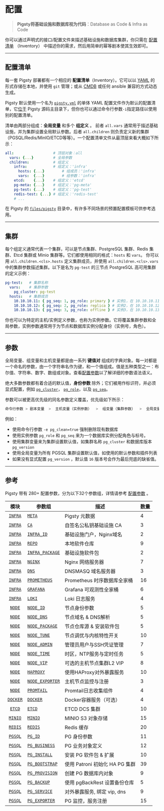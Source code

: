 # 配置

> **Pigsty将基础设施和数据库视为代码**：Database as Code & Infra as Code 

你可以通过声明式的接口/配置文件来描述基础设施和数据库集群，你只需在 [配置清单](#配置清单) （Inventory） 中描述你的需求，然后用简单的幂等剧本使其生效即可。


----------------

## 配置清单

每一套 Pigsty 部署都有一个相应的 **配置清单**（Inventory）。它可以以 [YAML](https://docs.ansible.com/ansible/2.9/user_guide/playbooks_variables.html) 的形式存储在本地，并使用 `git` 管理；或从 [CMDB](https://docs.ansible.com/ansible/2.9/user_guide/intro_dynamic_inventory.html) 或任何 ansible 兼容的方式动态生成。

Pigsty 默认使用一个名为 [`pigsty.yml`](https://github.com/Vonng/pigsty/blob/master/pigsty.yml) 的单体 YAML 配置文件作为默认的配置清单，它[位于](https://github.com/Vonng/pigsty/blob/master/ansible.cfg#L3) Pigsty 源码主目录下，但你也可以通过命令行参数`-i`指定路径以使用别的配置清单。

清单由两部分组成：**全局变量** 和多个 **组定义** 。 前者 `all.vars` 通常用于描述基础设施，并为集群设置全局默认参数。后者 `all.children` 则负责定义新的集群（PGSQL/Redis/MinIO/ETCD等等）。一个配置清单文件从最顶层来看大概如下所示：

```yaml
all:                  # 顶层对象：all
  vars: {...}         # 全局参数
  children:           # 组定义
    infra:            # 组定义：'infra'
      hosts: {...}        # 组成员：'infra'
      vars:  {...}        # 组参数：'infra'
    etcd:    {...}    # 组定义：'etcd'
    pg-meta: {...}    # 组定义：'pg-meta'
    pg-test: {...}    # 组定义：'pg-test'
    redis-test: {...} # 组定义：'redis-test'
    # ...
```

在 Pigsty 的 [`files/pigsty`](https://github.com/Vonng/pigsty/blob/master/files/pigsty/README.md) 目录中，有许多不同场景的预置配置模板可供参考选用。



----------------

## 集群

每个组定义通常代表一个集群，可以是节点集群、PostgreSQL 集群、Redis 集群、Etcd 集群或 Minio 集群等。它们都使用相同的格式：`hosts` 和 `vars`。
你可以用 `all.children.<cls>.hosts` 定义集群成员，并使用 `all.children.<cls>.vars` 中的集群参数描述集群。以下是名为 `pg-test` 的三节点 PostgreSQL 高可用集群的定义示例：

```yaml
pg-test:   # 集群名称
  vars:    # 集群参数
    pg_cluster: pg-test
  hosts:   # 集群成员
    10.10.10.11: { pg_seq: 1, pg_role: primary } # 实例1，在 10.10.10.11 上，主库
    10.10.10.12: { pg_seq: 2, pg_role: replica } # 实例2，在 10.10.10.12 上，从库
    10.10.10.13: { pg_seq: 3, pg_role: offline } # 实例3，在 10.10.10.13 上，从库
```

你也可以为特定的主机/实例定义参数，也称为实例参数。它将覆盖集群参数和全局参数，实例参数通常用于为节点和数据库实例分配身份（实例号，角色）。



----------------

## 参数

全局变量、组变量和主机变量都是由一系列 **键值对** 组成的字典对象。每一对都是一个命名的参数，由一个字符串名作为键，和一个值组成。值是五种类型之一：布尔值、字符串、数字、数组或对象。查看[配置参数](PARAM)以了解详细的参数语法语义。

绝大多数参数都有着合适的默认值，**身份参数** 除外；它们被用作标识符，并必须显式配置，例如 [`pg_cluster`](PARAM#pg_cluster)， [`pg_role`](PARAM#pg_role)，以及 [`pg_seq`](PARAM#pg_seq)。

参数可以被更高优先级的同名参数定义覆盖，优先级如下所示：

```bash
命令行参数 > 剧本变量  >  主机变量（实例参数）  >  组变量（集群参数）  >  全局变量（全局参数） >  默认值
```

例如：

- 使用命令行参数 `-e pg_clean=true` 强制删除现有数据库
- 使用实例参数 `pg_role` 和 `pg_seq` 来为一个数据库实例分配角色与标号。
- 使用集群变量来为集群设置默认值，如集群名称 `pg_cluster` 和数据库版本 `pg_version`
- 使用全局变量为所有 PGSQL 集群设置默认值，如使用的默认参数和插件列表
- 如果没有显式配置 `pg_version` ，默认值 `16` 版本号会作为最后兜底的缺省值。



----------------

## 参考

Pigsty 带有 280+ 配置参数，分为以下32个参数组，详情请参考 [配置参数](PARAM) 。

|            模块            | 参数组                                    | 描述                      | 数量 |
|:------------------------:|----------------------------------------|-------------------------|----|
|  [`INFRA`](PARAM#infra)  | [`META`](PARAM#meta)                   | Pigsty 元数据              | 4  |
|  [`INFRA`](PARAM#infra)  | [`CA`](PARAM#ca)                       | 自签名公私钥基础设施 CA           | 3  |
|  [`INFRA`](PARAM#infra)  | [`INFRA_ID`](PARAM#infra_id)           | 基础设施门户，Nginx域名          | 2  |
|  [`INFRA`](PARAM#infra)  | [`REPO`](PARAM#repo)                   | 本地软件仓库                  | 9  |
|  [`INFRA`](PARAM#infra)  | [`INFRA_PACKAGE`](PARAM#infra_package) | 基础设施软件包                 | 2  |
|  [`INFRA`](PARAM#infra)  | [`NGINX`](PARAM#nginx)                 | Nginx 网络服务器             | 7  |
|  [`INFRA`](PARAM#infra)  | [`DNS`](PARAM#dns)                     | DNSMASQ 域名服务器           | 3  |
|  [`INFRA`](PARAM#infra)  | [`PROMETHEUS`](PARAM#prometheus)       | Prometheus 时序数据库全家桶     | 16 |
|  [`INFRA`](PARAM#infra)  | [`GRAFANA`](PARAM#grafana)             | Grafana 可观测性全家桶         | 6  |
|  [`INFRA`](PARAM#infra)  | [`LOKI`](PARAM#loki)                   | Loki 日志服务               | 4  |
|   [`NODE`](PARAM#node)   | [`NODE_ID`](PARAM#node_id)             | 节点身份参数                  | 5  |
|   [`NODE`](PARAM#node)   | [`NODE_DNS`](PARAM#node_dns)           | 节点域名 & DNS解析            | 5  |
|   [`NODE`](PARAM#node)   | [`NODE_PACKAGE`](PARAM#node_package)   | 节点仓库源 & 安装软件包           | 5  |
|   [`NODE`](PARAM#node)   | [`NODE_TUNE`](PARAM#node_tune)         | 节点调优与内核特性开关             | 10 |
|   [`NODE`](PARAM#node)   | [`NODE_ADMIN`](PARAM#node_admin)       | 管理员用户与SSH凭证管理           | 7  |
|   [`NODE`](PARAM#node)   | [`NODE_TIME`](PARAM#node_time)         | 时区，NTP服务与定时任务           | 5  |
|   [`NODE`](PARAM#node)   | [`NODE_VIP`](PARAM#node_vip)           | 可选的主机节点集群L2 VIP         | 8  |
|   [`NODE`](PARAM#node)   | [`HAPROXY`](PARAM#haproxy)             | 使用HAProxy对外暴露服务         | 10 |
|   [`NODE`](PARAM#node)   | [`NODE_EXPORTER`](PARAM#node_exporter) | 主机节点监控与注册               | 3  |
|   [`NODE`](PARAM#node)   | [`PROMTAIL`](PARAM#promtail)           | Promtail日志收集组件          | 4  |
| [`DOCKER`](PARAM#docker) | [`DOCKER`](PARAM#docker)               | Docker容器服务（可选）          | 4  |
|   [`ETCD`](PARAM#etcd)   | [`ETCD`](PARAM#etcd)                   | ETCD DCS 集群             | 10 |
|  [`MINIO`](PARAM#minio)  | [`MINIO`](PARAM#minio)                 | MINIO S3 对象存储           | 15 |
|  [`REDIS`](PARAM#redis)  | [`REDIS`](PARAM#redis)                 | Redis 缓存                | 20 |
|  [`PGSQL`](PARAM#pgsql)  | [`PG_ID`](PARAM#pg_id)                 | PG 身份参数                 | 11 |
|  [`PGSQL`](PARAM#pgsql)  | [`PG_BUSINESS`](PARAM#pg_business)     | PG 业务对象定义               | 12 |
|  [`PGSQL`](PARAM#pgsql)  | [`PG_INSTALL`](PARAM#pg_install)       | 安装 PG 软件包 & 扩展          | 10 |
|  [`PGSQL`](PARAM#pgsql)  | [`PG_BOOTSTRAP`](PARAM#pg_bootstrap)   | 使用 Patroni 初始化 HA PG 集群 | 39 |
|  [`PGSQL`](PARAM#pgsql)  | [`PG_PROVISION`](PARAM#pg_provision)   | 创建 PG 数据库内对象            | 9  |
|  [`PGSQL`](PARAM#pgsql)  | [`PG_BACKUP`](PARAM#pg_backup)         | 使用 pgBackRest 设置备份仓库    | 5  |
|  [`PGSQL`](PARAM#pgsql)  | [`PG_SERVICE`](PARAM#pg_service)       | 对外暴露服务, 绑定 vip, dns     | 9  |
|  [`PGSQL`](PARAM#pgsql)  | [`PG_EXPORTER`](PARAM#pg_exporter)     | PG 监控，服务注册              | 15 |
